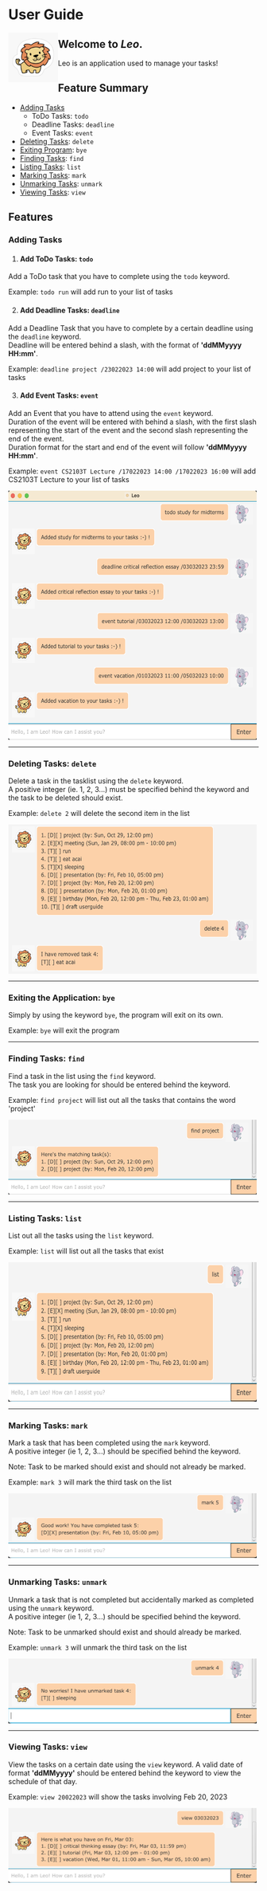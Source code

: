# User Guide

<img align="left" width="100" height="100" src="./src/main/resources/images/lion.jpeg">

## **Welcome to _Leo_.**  
Leo is an application used to manage your tasks!   

## Feature Summary   
- [Adding Tasks](https://github.com/jamieeeleow/ip/edit/master/docs/README.md#adding-tasks)
  - ToDo Tasks: ```todo```
  - Deadline Tasks: ```deadline```
  - Event Tasks: ```event```
- [Deleting Tasks](https://github.com/jamieeeleow/ip/edit/master/docs/README.md#deleting-tasks-delete): ```delete```
- [Exiting Program](https://github.com/jamieeeleow/ip/edit/master/docs/README.md#exiting-the-application-bye): ```bye```
- [Finding Tasks](https://github.com/jamieeeleow/ip/edit/master/docs/README.md#finding-tasks-find): ```find```
- [Listing Tasks](https://github.com/jamieeeleow/ip/edit/master/docs/README.md#listing-tasks-list): ```list```
- [Marking Tasks](https://github.com/jamieeeleow/ip/edit/master/docs/README.md#marking-tasks-mark): ```mark```
- [Unmarking Tasks](https://github.com/jamieeeleow/ip/edit/master/docs/README.md#unmarking-tasks-unmark): ```unmark```
- [Viewing Tasks](https://github.com/jamieeeleow/ip/edit/master/docs/README.md#viewing-tasks-view): ```view```  

## Features

### Adding Tasks    
1.  #### Add ToDo Tasks: ```todo```  
Add a ToDo task that you have to complete using the ```todo``` keyword.  
   
Example: ```todo run``` will add run to your list of tasks  

2. #### Add Deadline Tasks: ```deadline```  
Add a Deadline Task that you have to complete by a certain deadline using the ```deadline``` keyword.  
Deadline will be entered behind a slash, with the format of **__'ddMMyyyy HH:mm'__**.  
   
Example: ```deadline project /23022023 14:00``` will add project to your list of tasks  

3. #### Add Event Tasks: ```event```
Add an Event that you have to attend using the ```event``` keyword.  
Duration of the event will be entered with behind a slash, with the first slash representing the start of the event and the second slash representing the end of the event.  
Duration format for the start and end of the event will follow **__'ddMMyyyy HH:mm'__**.  
   
Example: ```event CS2103T Lecture /17022023 14:00 /17022023 16:00``` will add CS2103T Lecture to your list of tasks  

<img align="center" width="500" height="500" src="/images/add-tasks.png">

***  

### Deleting Tasks: ```delete```  

Delete a task in the tasklist using the ```delete``` keyword.  
A positive integer (ie. 1, 2, 3...) must be specified behind the keyword and the task to be deleted should exist.  
    
Example: ```delete 2``` will delete the second item in the list

<img align="center" width="500" height="300" src="/images/delete.png">
    
***    

### Exiting the Application: ```bye```  
    
Simply by using the keyword ```bye```, the program will exit on its own.  

Example: ```bye``` will exit the program  
   
***

### Finding Tasks: ```find```  

Find a task in the list using the ```find``` keyword.  
The task you are looking for should be entered behind the keyword.  

Example: ```find project``` will list out all the tasks that contains the word 'project'   

<img align="center" width="500" height="150" src="/images/find.png">

***

### Listing Tasks: ```list```

List out all the tasks using the ```list``` keyword.  

Example: ```list``` will list out all the tasks that exist   

<img align="center" width="500" height="280" src="/images/list.png">

***  

### Marking Tasks: ```mark```  

Mark a task that has been completed using the ```mark``` keyword.   
A positive integer (ie 1, 2, 3...) should be specified behind the keyword.   

Note: Task to be marked should exist and should not already be marked.   

Example: ```mark 3``` will mark the third task on the list  

<img align="center" width="500" height="130" src="/images/mark.png">

***

### Unmarking Tasks: ```unmark```  

Unmark a task that is not completed but accidentally marked as completed using the ```unmark``` keyword.  
A positive integer (ie 1, 2, 3...) should be specified behind the keyword.   

Note: Task to be unmarked should exist and should already be marked.   

Example: ```unmark 3``` will unmark the third task on the list   

<img align="center" width="500" height="130" src="/images/unmark.png">

***

### Viewing Tasks: ```view```   

View the tasks on a certain date using the ```view``` keyword. 
A valid date of format **__'ddMMyyyy'__** should be entered behind the keyword to view the schedule of that day.   

Example: ```view 20022023``` will show the tasks involving Feb 20, 2023  

<img align="center" width="500" height="150" src="/images/view.png">
